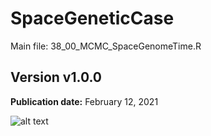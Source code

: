 # SpaceGeneticCase

Main file: 38_00_MCMC_SpaceGenomeTime.R

## Version v1.0.0
**Publication date:** February 12, 2021

![alt text](https://zenodo.org/badge/DOI/10.5281/zenodo.4537911.svg)
